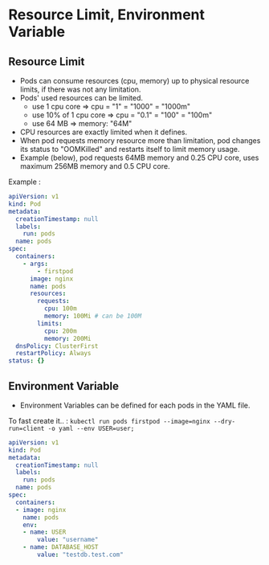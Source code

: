 # Resource Limit, Environment Variable

## Resource Limit

- Pods can consume resources (cpu, memory) up to physical resource limits, if there was not any limitation.
- Pods' used resources can be limited.
  - use 1 cpu core => cpu = "1" = "1000" = "1000m"
  - use 10% of 1 cpu core => cpu = "0.1" = "100" = "100m"
  - use 64 MB => memory: "64M"
- CPU resources are exactly limited when it defines.
- When pod requests memory resource more than limitation, pod changes its status to "OOMKilled" and restarts itself to limit memory usage.
- Example (below), pod requests 64MB memory and 0.25 CPU core, uses maximum 256MB memory and 0.5 CPU core.

Example :

```yaml
apiVersion: v1
kind: Pod
metadata:
  creationTimestamp: null
  labels:
    run: pods
  name: pods
spec:
  containers:
    - args:
        - firstpod
      image: nginx
      name: pods
      resources:
        requests:
          cpu: 100m
          memory: 100Mi # can be 100M
        limits:
          cpu: 200m
          memory: 200Mi
  dnsPolicy: ClusterFirst
  restartPolicy: Always
status: {}
```

## Environment Variable

- Environment Variables can be defined for each pods in the YAML file.

To fast create it.. : `kubectl run pods firstpod --image=nginx --dry-run=client -o yaml --env USER=user;`

```yml
apiVersion: v1
kind: Pod
metadata:
  creationTimestamp: null
  labels:
    run: pods
  name: pods
spec:
  containers:
  - image: nginx
    name: pods
    env:
    - name: USER
        value: "username"
    - name: DATABASE_HOST
        value: "testdb.test.com"
```
